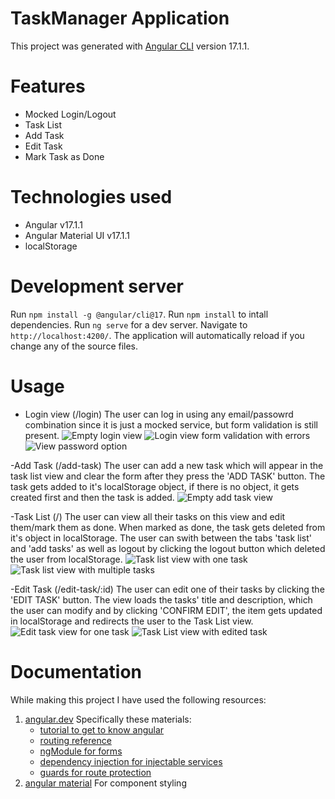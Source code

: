 # TaskManager Application
This project was generated with [Angular CLI](https://github.com/angular/angular-cli) version 17.1.1.
# Features
- Mocked Login/Logout
- Task List
- Add Task
- Edit Task
- Mark Task as Done

# Technologies used
- Angular v17.1.1
- Angular Material UI v17.1.1
- localStorage

# Development server
Run `npm install -g @angular/cli@17`. Run `npm install` to intall dependencies. 
Run `ng serve` for a dev server. Navigate to `http://localhost:4200/`. The application will automatically reload if you change any of the source files.

# Usage
- Login view (/login)
    The user can log in using any email/passowrd combination since it is just a mocked service, but form validation is still present.
![Empty login view](https://github.com/jspvg/task-manager-angular/blob/main/images/image1.png)
![Login view form validation with errors](https://github.com/jspvg/task-manager-angular/blob/main/images/image2.png)
![View password option](https://github.com/jspvg/task-manager-angular/blob/main/images/image3.png)

-Add Task (/add-task)
    The user can add a new task which will appear in the task list view and clear the form after they press the 'ADD TASK' button. 
    The task gets added to it's localStorage object, if there is no object, it gets created first and then the task is added.
![Empty add task view](https://github.com/jspvg/task-manager-angular/blob/main/images/image4.png)

-Task List (/)
    The user can view all their tasks on this view and edit them/mark them as done. 
    When marked as done, the task gets deleted from it's object in localStorage.
    The user can swith between the tabs 'task list' and 'add tasks' as well as logout by clicking the logout button which deleted the user from localStorage.
![Task list view with one task](https://github.com/jspvg/task-manager-angular/blob/main/images/image5.png)
![Task list view with multiple tasks](https://github.com/jspvg/task-manager-angular/blob/main/images/image6.png)

-Edit Task (/edit-task/:id)
    The user can edit one of their tasks by clicking the 'EDIT TASK' button.
    The view loads the tasks' title and description, which the user can modify and by clicking 'CONFIRM EDIT', the item gets updated in localStorage and redirects the user to the Task List view.
![Edit task view for one task](https://github.com/jspvg/task-manager-angular/blob/main/images/image7.png)
![Task List view with edited task](https://github.com/jspvg/task-manager-angular/blob/main/images/image8.png)

# Documentation
While making this project I have used the following resources:
1. [angular.dev](https://angular.dev/)
    Specifically these materials:
    - [tutorial to get to know angular](https://angular.dev/tutorials/first-app)
    - [routing reference](https://angular.dev/guide/routing)
    - [ngModule for forms](https://angular.dev/guide/ngmodules)
    - [dependency injection for injectable services](https://angular.dev/guide/di)
    - [guards for route protection](https://angular.dev/guide/routing/common-router-tasks#preventing-unauthorized-access)
2. [angular material](https://material.angular.io/)
    For component styling
